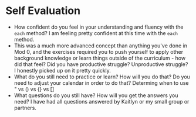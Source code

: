 # Self Evaluation

- How confident do you feel in your understanding and fluency with the `each` method? I am feeling pretty confident at this time with the `each` method. 
- This was a much more advanced concept than anything you've done in Mod 0, and the exercises required you to push yourself to apply other background knowledge or learn things outside of the curriculum - how did that feel? Did you have productive struggle? Unproductive struggle? I honestly picked up on it pretty quickly. 
- What do you still need to practice or learn? How will you do that? Do you need to adjust your calendar in order to do that? Determing when to use " vs () vs {} vs []
- What questions do you still have? How will you get the answers you need?
I have had all questions answered by Kaitlyn or my small group or partners. 